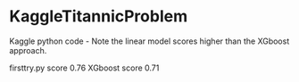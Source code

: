 # KaggleTitannicProblem
Kaggle python code - Note the linear model scores higher than the XGboost approach.

firsttry.py score 0.76
XGboost score 0.71
